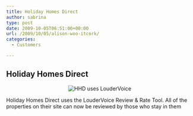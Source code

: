 ```yaml
---
title: Holiday Homes Direct
author: sabrina
type: post
date: 2009-10-05T06:51:00+00:00
url: /2009/10/05/alison-woo-itcork/
categories:
  - Customers

---
```

## Holiday Homes Direct

<p style="text-align: center;">
  <img class="size-full wp-image-476   aligncenter" title="HHD uses LouderVoice" src="http://www.loudervoice.com/wp-content/uploads/2009/10/05/alison-woo-itcork/logo.png" alt="HHD uses LouderVoice" />
</p>

Holiday Homes Direct uses the LouderVoice Review & Rate Tool. All of the properties on their site can now be reviewed by those who stay in them